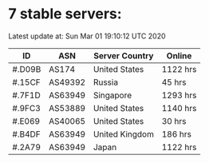 # 7 stable servers:

Latest update at: Sun Mar 01 19:10:12 UTC 2020

| ID | ASN | Server Country | Online |
| -- | --- | -------------- | ------ |
| #.D09B | AS174 | United States | 1122 hrs |
| #.15CF | AS49392 | Russia | 45 hrs |
| #.7F1D | AS63949 | Singapore | 1293 hrs |
| #.9FC3 | AS53889 | United States | 1140 hrs |
| #.E069 | AS40065 | United States | 30 hrs |
| #.B4DF | AS63949 | United Kingdom | 186 hrs |
| #.2A79 | AS63949 | Japan | 1122 hrs |

